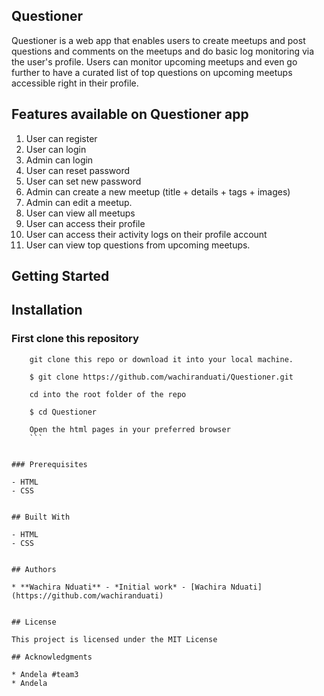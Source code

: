 ## Questioner

Questioner is a web app that enables users to create meetups and post questions and comments on the meetups and do basic log monitoring via the user's profile. Users can monitor upcoming meetups and even go further to have a curated list of top questions on upcoming meetups accessible right in their profile.
## Features available on Questioner app
 1. User can register
 2. User can login
 3. Admin can login
 4. User can reset password
 5. User can set new password
 6. Admin can create a new meetup (title + details + tags + images)
 7. Admin can edit a meetup.
 8. User can view all meetups
 9. User can access their profile
 10. User can access their activity logs on their profile account
 11. User can view top questions from upcoming meetups.


## Getting Started

## Installation
### First clone this repository
```
    git clone this repo or download it into your local machine.

    $ git clone https://github.com/wachiranduati/Questioner.git

    cd into the root folder of the repo

    $ cd Questioner

    Open the html pages in your preferred browser
    ```


### Prerequisites

- HTML
- CSS


## Built With

- HTML
- CSS


## Authors

* **Wachira Nduati** - *Initial work* - [Wachira Nduati](https://github.com/wachiranduati)


## License

This project is licensed under the MIT License

## Acknowledgments

* Andela #team3
* Andela
